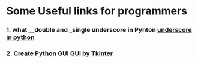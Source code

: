 # Some Useful links for programmers

### 1. what __double and _single underscore in Pyhton [underscore in python](https://www.youtube.com/watch?v=ALZmCy2u0jQ)
### 2. Create Python GUI [GUI by Tkinter](https://www.youtube.com/watch?v=RJB1Ek2Ko_Y)
